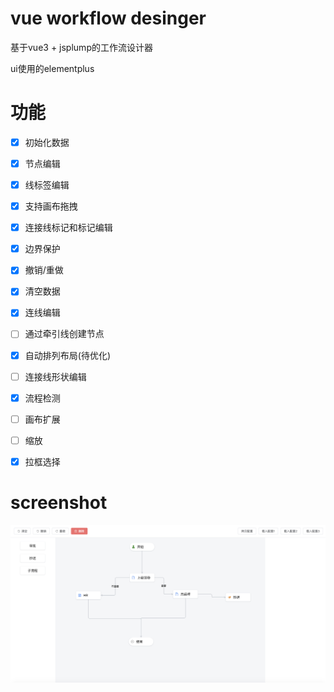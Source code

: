 # vue workflow desinger

基于vue3 + jsplump的工作流设计器

ui使用的elementplus

# 功能

- [x] 初始化数据

- [x] 节点编辑

- [x] 线标签编辑

- [x] 支持画布拖拽

- [x] 连接线标记和标记编辑

- [x]  边界保护

- [x]  撤销/重做

- [x]  清空数据

- [x]  连线编辑

- [ ]  通过牵引线创建节点

- [x]  自动排列布局(待优化)

- [ ]  连接线形状编辑

- [x]  流程检测

- [ ] 画布扩展

- [ ]  缩放

- [x] 拉框选择

<!-- - [ ]  连线校验 -->

# screenshot

<img src="./screenshot.png"></img>
